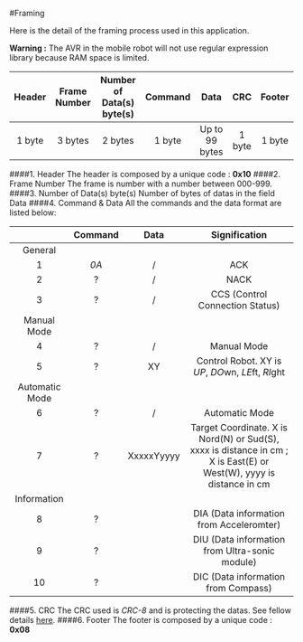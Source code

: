#Framing

Here is the detail of the framing process used in this application.

**Warning :** The AVR in the mobile robot will not use regular expression <regexp> library because RAM space is limited.

|Header     |Frame Number	|Number of Data(s) byte(s)	|Command      |Data          |CRC      |Footer      |
|:---------:|:-------------:|:-------------------------:|:-----------:|:------------:|:-------:|:----------:|
|1 byte     | 3 bytes		| 2 bytes					| 1 byte      |Up to 99 bytes| 1 byte  | 1 byte     |

####1. Header
The header is composed by a unique code : **0x10**
####2. Frame Number
The frame is number with a number between 000-999.
####3. Number of Data(s) byte(s)
Number of bytes of datas in the field Data
####4. Command & Data
All the commands and the data format are listed below: 

|       | Command  	| Data				| Signification			|
|:-----:|:---------:|:-----------------:|:---------------------:|
| General |
|   1   | *0A*      | /					| ACK|
|   2   | ?        	| /					| NACK|
|   3   | ?         | /					| CCS (Control Connection Status)|
| Manual Mode |
|   4   | ?         | /					| Manual Mode|
|   5   | ?         | XY				| Control Robot. XY is *UP*, *DO*wn, *LE*ft, *RI*ght|
| Automatic Mode |
|   6   | ?         | /					| Automatic Mode|
|   7   | ?         | XxxxxYyyyy		| Target Coordinate. X is Nord(N) or Sud(S), xxxx is distance in cm ; X is East(E) or West(W), yyyy is distance in cm|
| Information |
|   8   | ?         |					| DIA (Data information from Acceleromter)|
|   9   | ?         |					| DIU (Data information from Ultra-sonic module)|
|   10  | ?         |					| DIC (Data information from Compass)|

####5. CRC 
The CRC used is *CRC-8* and is protecting the datas.
See fellow details [here](https://users.ece.cmu.edu/~koopman/roses/dsn04/koopman04_crc_poly_embedded.pdf).
####6. Footer
The footer is composed by a unique code : **0x08**

